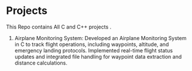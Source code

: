 # Projects
This Repo contains All C and C++ projects .

1. Airplane Monitoring System:
Developed an Airplane Monitoring System in C to track flight operations, including waypoints, altitude, and emergency landing protocols.
Implemented real-time flight status updates and integrated file handling for waypoint data extraction and distance calculations.
